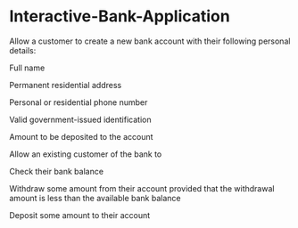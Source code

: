 # Interactive-Bank-Application
Allow a customer to create a new bank account with their following personal details:

Full name

Permanent residential address

Personal or residential phone number

Valid government-issued identification

Amount to be deposited to the account

Allow an existing customer of the bank to

Check their bank balance

Withdraw some amount from their account provided that the withdrawal amount is less than the available bank balance

Deposit some amount to their account
